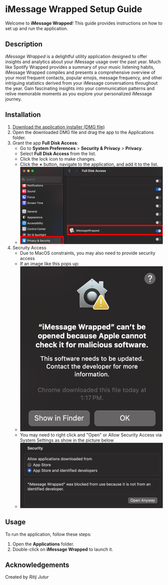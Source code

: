 # iMessage Wrapped Setup Guide

Welcome to **iMessage Wrapped**! This guide provides instructions on how to set up and run the application.

## Description

*iMessage Wrapped* is a delightful utility application designed to offer insights and analytics about your iMessage usage over the past year. Much like Spotify Wrapped provides a summary of your music listening habits, iMessage Wrapped compiles and presents a comprehensive overview of your most frequent contacts, popular emojis, message frequency, and other intriguing statistics derived from your iMessage conversations throughout the year. Gain fascinating insights into your communication patterns and relive memorable moments as you explore your personalized iMessage journey.

## Installation

1. [Download the application installer (DMG file)](https://drive.google.com/file/d/1ZhUYdRhbO5d55N-7Wn_hq3x91SBBliaE/view?usp=sharing)
2. Open the downloaded DMG file and drag the app to the Applications folder.
3. Grant the app **Full Disk Access**:
   - Go to **System Preferences** > **Security & Privacy** > **Privacy**.
   - Select **Full Disk Access** from the list.
   - Click the lock icon to make changes.
   - Click the **+** button, navigate to the application, and add it to the list.
   - ![Disk Access Image](diskaccess.png)
4. Secruity Access
   - Due to MacOS constraints, you may also need to provide security access
   - If an image like this pops up:
   - ![PopUp Image](PopUp.png)
   - You may need to right click and "Open" or Allow Security Access via System Settings as show in the picture below
   - ![Security Image](Security.png)

## Usage

To run the application, follow these steps:

1. Open the **Applications** folder.
2. Double-click on **iMessage Wrapped** to launch it.

## Acknowledgements

Created by *Ritij Jutur*
